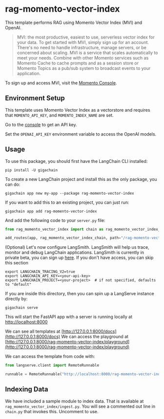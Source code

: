 # rag-momento-vector-index

This template performs RAG using Momento Vector Index (MVI) and OpenAI.

> MVI: the most productive, easiest to use, serverless vector index for your data. To get started with MVI, simply sign up for an account. There's no need to handle infrastructure, manage servers, or be concerned about scaling. MVI is a service that scales automatically to meet your needs. Combine with other Momento services such as Momento Cache to cache prompts and as a session store or Momento Topics as a pub/sub system to broadcast events to your application.

To sign up and access MVI, visit the [Momento Console](https://console.gomomento.com/).

## Environment Setup

This template uses Momento Vector Index as a vectorstore and requires that `MOMENTO_API_KEY`, and `MOMENTO_INDEX_NAME` are set.

Go to the [console](https://console.gomomento.com/) to get an API key.

Set the `OPENAI_API_KEY` environment variable to access the OpenAI models.

## Usage

To use this package, you should first have the LangChain CLI installed:

```shell
pip install -U gigachain
```

To create a new LangChain project and install this as the only package, you can do:

```shell
gigachain app new my-app --package rag-momento-vector-index
```

If you want to add this to an existing project, you can just run:

```shell
gigachain app add rag-momento-vector-index
```

And add the following code to your `server.py` file:

```python
from rag_momento_vector_index import chain as rag_momento_vector_index_chain

add_routes(app, rag_momento_vector_index_chain, path="/rag-momento-vector-index")
```

(Optional) Let's now configure LangSmith.
LangSmith will help us trace, monitor and debug LangChain applications.
LangSmith is currently in private beta, you can sign up [here](https://smith.langchain.com/).
If you don't have access, you can skip this section

```shell
export LANGCHAIN_TRACING_V2=true
export LANGCHAIN_API_KEY=<your-api-key>
export LANGCHAIN_PROJECT=<your-project>  # if not specified, defaults to "default"
```

If you are inside this directory, then you can spin up a LangServe instance directly by:

```shell
gigachain serve
```

This will start the FastAPI app with a server is running locally at
[http://localhost:8000](http://localhost:8000)

We can see all templates at [http://127.0.0.1:8000/docs](http://127.0.0.1:8000/docs)
We can access the playground at [http://127.0.0.1:8000/rag-momento-vector-index/playground](http://127.0.0.1:8000/rag-momento-vector-index/playground)

We can access the template from code with:

```python
from langserve.client import RemoteRunnable

runnable = RemoteRunnable("http://localhost:8000/rag-momento-vector-index")
```

## Indexing Data

We have included a sample module to index data. That is available at `rag_momento_vector_index/ingest.py`. You will see a commented out line in `chain.py` that invokes this. Uncomment to use.
